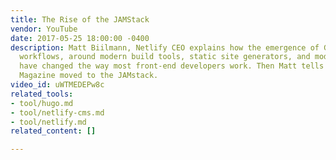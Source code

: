 ```yaml
---
title: The Rise of the JAMStack
vendor: YouTube
date: 2017-05-25 18:00:00 -0400
description: Matt Biilmann, Netlify CEO explains how the emergence of Git centered
  workflows, around modern build tools, static site generators, and modern browsers,
  have changed the way most front-end developers work. Then Matt tells how Smashing
  Magazine moved to the JAMstack.
video_id: uWTMEDEPw8c
related_tools:
- tool/hugo.md
- tool/netlify-cms.md
- tool/netlify.md
related_content: []

---
```

